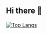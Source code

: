 ## Hi there 👋

[![Top Langs](https://github-readme-stats.vercel.app/api/top-langs/?username=hyeongahah&langs_count=10&layout=compact&theme=dark)](https://github.com/hyeongahah/hyeongahah)
